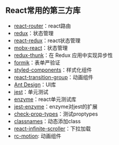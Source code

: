 ## React常用的第三方库

* [react-router](https://reacttraining.com/react-router/web/api/BrowserRouter/children-node)：react路由
* [redux](https://redux.js.org/introduction/getting-started)：状态管理
* [react-redux](https://github.com/reduxjs/react-redux)：react状态管理
* [mobx-react](https://github.com/mobxjs/mobx-react)：状态管理
* [redux-thunk](https://github.com/reduxjs/redux-thunk)：在 Redux 应用中实现异步性
* [formik](https://github.com/jaredpalmer/formik)：表单严验证
* [styled-components](https://styled-components.com/)：样式化组件
* [react-transition-group](https://github.com/reactjs/react-transition-group)：动画组件
* [Ant Design](https://ant.design/index-cn)：UI库
* [jest](https://jestjs.io/en/)：单元测试
* [enzyme](https://enzymejs.github.io/enzyme/)：react单元测试库
* [jest-enzyme](https://github.com/FormidableLabs/enzyme-matchers/tree/master/packages/jest-enzyme)：enzyme对jest的扩展
* [check-prop-types](https://github.com/ratehub/check-prop-types)：测试proptypes
* [classnames](https://www.npmjs.com/package/classnames)：动态添加class
* [react-infinite-scroller](https://www.npmjs.com/package/react-infinite-scroller)：下拉加载
* [rc-motion](https://www.oschina.net/p/ant-motion): 动画组件
<!-- * [redux-logger](日志)： -->
